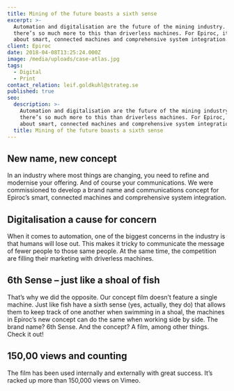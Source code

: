 ```yaml
---
title: Mining of the future boasts a sixth sense
excerpt: >-
  Automation and digitalisation are the future of the mining industry. But
  there’s so much more to this than driverless machines. For Epiroc, it’s all
  about smart, connected machines and comprehensive system integration.
client: Epiroc
date: 2018-04-08T13:25:24.000Z
image: /media/uploads/case-atlas.jpg
tags:
  - Digital
  - Print
contact_relation: leif.goldkuhl@strateg.se
published: true
seo:
  description: >-
    Automation and digitalisation are the future of the mining industry. But
    there’s so much more to this than driverless machines. For Epiroc, it’s all
    about smart, connected machines and comprehensive system integration.
  title: Mining of the future boasts a sixth sense
---
```


## New name, new concept

In an industry where most things are changing, you need to refine and modernise your offering. And of course your communications. We were commissioned to develop a brand name and communications concept for Epiroc’s smart, connected machines and comprehensive system integration.

##

## Digitalisation a cause for concern

When it comes to automation, one of the biggest concerns in the industry is that humans will lose out. This makes it tricky to communicate the message of fewer people to those same people. At the same time, the competition are filling their marketing with driverless machines.

##

## 6th Sense – just like a shoal of fish

That’s why we did the opposite. Our concept film doesn’t feature a single machine. Just like fish have a sixth sense (yes, actually, they do) that allows them to keep track of one another when swimming in a shoal, the machines in Epiroc’s new concept can do the same when working side by side. The brand name? 6th Sense. And the concept? A film, among other things. Check it out!

##

## 150,00 views and counting

The film has been used internally and externally with great success. It’s racked up more than 150,000 views on Vimeo.

##
